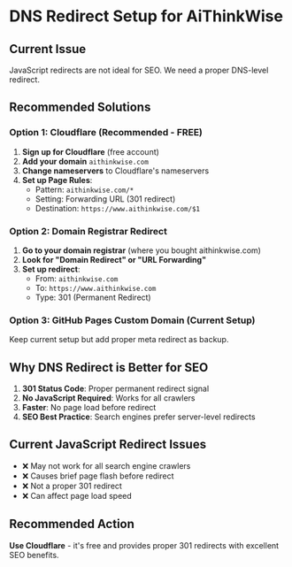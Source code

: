# DNS Redirect Setup for AiThinkWise

## Current Issue
JavaScript redirects are not ideal for SEO. We need a proper DNS-level redirect.

## Recommended Solutions

### Option 1: Cloudflare (Recommended - FREE)
1. **Sign up for Cloudflare** (free account)
2. **Add your domain** `aithinkwise.com`
3. **Change nameservers** to Cloudflare's nameservers
4. **Set up Page Rules**:
   - Pattern: `aithinkwise.com/*`
   - Setting: Forwarding URL (301 redirect)
   - Destination: `https://www.aithinkwise.com/$1`

### Option 2: Domain Registrar Redirect
1. **Go to your domain registrar** (where you bought aithinkwise.com)
2. **Look for "Domain Redirect" or "URL Forwarding"**
3. **Set up redirect**:
   - From: `aithinkwise.com`
   - To: `https://www.aithinkwise.com`
   - Type: 301 (Permanent Redirect)

### Option 3: GitHub Pages Custom Domain (Current Setup)
Keep current setup but add proper meta redirect as backup.

## Why DNS Redirect is Better for SEO

1. **301 Status Code**: Proper permanent redirect signal
2. **No JavaScript Required**: Works for all crawlers
3. **Faster**: No page load before redirect
4. **SEO Best Practice**: Search engines prefer server-level redirects

## Current JavaScript Redirect Issues

- ❌ May not work for all search engine crawlers
- ❌ Causes brief page flash before redirect
- ❌ Not a proper 301 redirect
- ❌ Can affect page load speed

## Recommended Action

**Use Cloudflare** - it's free and provides proper 301 redirects with excellent SEO benefits.
